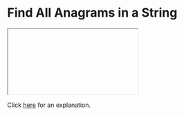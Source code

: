 # Find All Anagrams in a String 

<iframe></iframe>

Click [here](Explanation.md) for an explanation.


